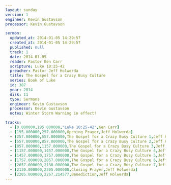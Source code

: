 ```yaml
---
layout: sunday
version: 1
engineer: Kevin Gustavson
processor: Kevin Gustavson

sermon:
  updated_at: 2014-01-05 14:29:57
  created_at: 2014-01-05 14:29:57
  published: null
  track: 1
  date: 2014-01-05
  reader: Pastor Ken Carr
  scripture: Luke 10:25-42
  preacher: Pastor Jeff Holwerda
  title: The Gospel for a Crazy Busy Culture
  series: Book of Luke
  id: 387
  year: 2014
  disk: 11
  type: Sermons
  engineer: Kevin Gustavson
  processor: Kevin Gustavson
  notes: Winter Storm Warning in effect!

tracks:
  - [0.000000,195.000000,"Luke 10:25-42",Ken Carr]
  - [195.000000,257.000000,Opening Prayer,Jeff Holwerda]
  - [257.000000,557.000000,The Gospel for a Crazy Busy Culture 1,Jeff Holwerda]
  - [557.000000,857.000000,The Gospel for a Crazy Busy Culture 2,Jeff Holwerda]
  - [857.000000,1157.000000,The Gospel for a Crazy Busy Culture 3,Jeff Holwerda]
  - [1157.000000,1457.000000,The Gospel for a Crazy Busy Culture 4,Jeff Holwerda]
  - [1457.000000,1757.000000,The Gospel for a Crazy Busy Culture 5,Jeff Holwerda]
  - [1757.000000,2057.000000,The Gospel for a Crazy Busy Culture 6,Jeff Holwerda]
  - [2057.000000,2130.000000,The Gospel for a Crazy Busy Culture 7,Jeff Holwerda]
  - [2130.000000,2205.000000,Closing Prayer,Jeff Holwerda]
  - [2205.000000,2267.214577,Benediction,Jeff Holwerda]
---
```

